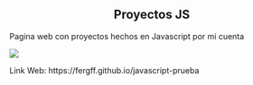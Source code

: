 <h2 align="center">
Proyectos JS
</h2>
<p>Pagina web con proyectos hechos en Javascript por mi cuenta</p>

<img src="https://img.shields.io/badge/STATUS-EN%20DESAROLLO-green">
<p align="left">
      Link Web: https://fergff.github.io/javascript-prueba
       
  </p>
